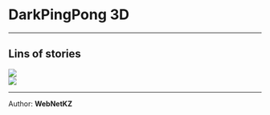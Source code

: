 <h1>DarkPingPong 3D</h1>
<hr>
<h2>Lins of stories</h2>
<a href="https://www.microsoft.com/ru-kg/p/dark-ping-pong-3d/9nqv6pzmtzsw?activetab=pivot:overviewtab">
  <img src="https://img-prod-cms-rt-microsoft-com.akamaized.net/cms/api/am/imageFileData/RE1Mu3b?ver=5c31">
</a>
<br>
<a href="https://www.xbox.com/ru-ru/games/store/dark-ping-pong-3d/9nqv6pzmtzsw">
  <img src="https://img-prod-cms-rt-microsoft-com.akamaized.net//cms/api/am/imageFileData/RW8TP2?ver=d2e0">
</a>
<hr>
<span>Author: <b>WebNetKZ</b></span>
